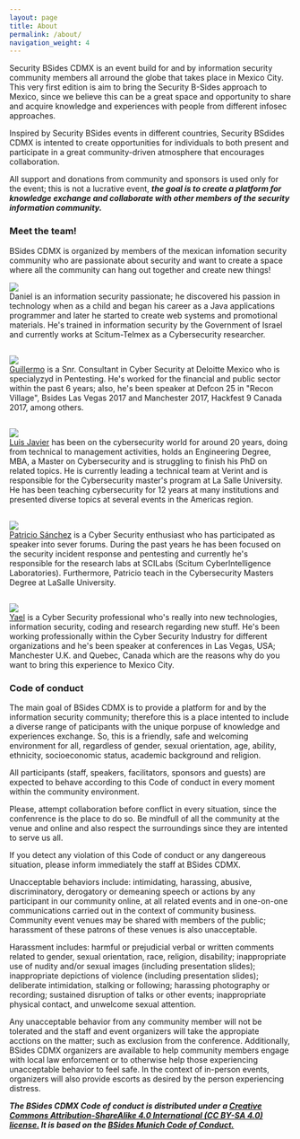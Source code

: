 ```yaml
---
layout: page
title: About
permalink: /about/
navigation_weight: 4
---
```


Security BSides CDMX is an event build for and by information security community members all arround the globe that takes place in Mexico City. This very first edition is aim to bring the Security B-Sides approach to Mexico, since we believe this can be a great space and opportunity to share and acquire knowledge and experiences with people from different infosec approaches.

Inspired by Security BSides events in different countries, Security BSdides CDMX is intented to create opportunities for individuals to both present and participate in a great community-driven atmosphere that encourages collaboration. 

All support and donations from community and sponsors is used only for the event; this is not a lucrative event, ***the goal is to create a platform for knowledge exchange and collaborate with other members of the security information community.***

### Meet the team!

BSides CDMX is organized by members of the mexican infomation security community who are passionate about security and want to create a space where all the community can hang out together and create new things!

<div class="table">
	<div class="row">
  		<div class="col-sm-2"><img src='../pictures/Daniel.png' class='avatar' /></div>
  		<div class="col-sm-10">
  			Daniel is an information security passionate; he discovered his passion in technology when as a child and began his career as a Java applications programmer and later he started to create web systems and promotional materials. He's trained in information security by the Government of Israel and currently works at Scitum-Telmex as a Cybersecurity researcher.
  		</div>
	</div>
	<div class="row">
  		<div class="col-sm-2"><h2/></div>
  		<div class="col-sm-2"><h2/></div>
	</div>
	<div class="row">
  		<div class="col-sm-2"><img src='../pictures/Guillermo.png' class='avatar' /></div>
  		<div class="col-sm-10">
  			<a href="https://twitter.com/bym0m0">Guillermo</a> is a Snr. Consultant in Cyber ​​Security at Deloitte Mexico who is specialyzyd in Pentesting. He's worked for the financial and public sector within the past 6 years; also, he's been speaker at Defcon 25 in "Recon Village", Bsides Las Vegas 2017 and Manchester 2017, Hackfest 9 Canada 2017, among others.
  		</div>
	</div> 
	<div class="row">
      <div class="col-sm-2"><h2/></div>
      <div class="col-sm-2"><h2/></div>
  </div>
  <div class="row">
      <div class="col-sm-2"><img src='../pictures/Luis.png' class='avatar' /></div>
      <div class="col-sm-10">
        <a href="https://twitter.com/astrohack">Luis Javier</a> has been on the cybersecurity world for around 20 years, doing from technical to management activities, holds an Engineering Degree, MBA, a Master on Cybersecurity and is struggling to finish his PhD on related topics. He is currently leading a technical team at Verint and is responsible for the Cybersecurity master's program at La Salle University. He has been teaching cybersecurity for 12 years at many institutions and presented diverse topics at several events in the Americas region.
      </div>
  </div>
  <div class="row">
      <div class="col-sm-2"><h2/></div>
      <div class="col-sm-2"><h2/></div>
  </div>
	<div class="row">
  		<div class="col-sm-2"><img src='../pictures/Patricio.png' class='avatar' /></div>
  		<div class="col-sm-10">
  			<a href="https://twitter.com/darkslaker">Patricio Sánchez</a> is a Cyber ​​Security enthusiast who has participated as speaker into sever forums. During the past years he has been focused on the security incident response and pentesting and currently he's responsible for the research labs at SCILabs (Scitum CyberIntelligence Laboratories). Furthermore, Patricio teach in the Cybersecurity Masters Degree at LaSalle University.
  		</div>
	</div>
	<div class="row">
  		<div class="col-sm-2"><h2/></div>
  		<div class="col-sm-2"><h2/></div>
	</div>
	<div class="row">
  		<div class="col-sm-2"><img src='../pictures/Yael.png' class='avatar' /></div>
  		<div class="col-sm-10">
  			<a href="https://twitter.com/zkvL7"> Yael</a> is a Cyber ​​Security professional who's really into new technologies, information security, coding and research regarding new stuff. He's been working professionally within the Cyber ​​Security Industry for different organizations and he's been speaker at conferences in Las Vegas, USA; Manchester U.K. and Quebec, Canada which are the reasons why do you want to bring this experience to Mexico City.
  		</div>
	</div>
</div>

### Code of conduct
The main goal of BSides CDMX is to provide a platform for and by the information security community; therefore this is a place intented to include a diverse range of paticipants with the unique porpuse of knowledge and experiences exchange. So, this is a friendly, safe and welcoming environment for all, regardless of gender, sexual orientation, age, ability, ethnicity, socioeconomic status, academic background and religion.

All participants (staff, speakers, facilitators, sponsors and guests) are expected to behave according to this Code of conduct in every moment within the community environment.

Please, attempt collaboration before conflict in every situation, since the confenrence is the place to do so. Be mindfull of all the community at the venue and online and also respect the surroundings since they are intented to serve us all. 

If you detect any violation of this Code of conduct or any dangereous situation, please inform immediately the staff at BSides CDMX.

Unacceptable behaviors include: intimidating, harassing, abusive, discriminatory, derogatory or demeaning speech or actions by any participant in our community online, at all related events and in one-on-one communications carried out in the context of community business. Community event venues may be shared with members of the public; harassment of these patrons of these venues is also unacceptable.

Harassment includes: harmful or prejudicial verbal or written comments related to gender, sexual orientation, race, religion, disability; inappropriate use of nudity and/or sexual images (including presentation slides); inappropriate depictions of violence (including presentation slides); deliberate intimidation, stalking or following; harassing photography or recording; sustained disruption of talks or other events; inappropriate physical contact, and unwelcome sexual attention.

Any unacceptable behavior from any community member will not be tolerated and the staff and event organizers will take the appropiate acctions on the matter; such as exclusion from the conference. Additionally, BSides CDMX organizers are available to help community members engage with local law enforcement or to otherwise help those experiencing unacceptable behavior to feel safe. In the context of in-person events, organizers will also provide escorts as desired by the person experiencing distress.

***The BSides CDMX Code of conduct is distributed under a [Creative Commons Attribution-ShareAlike 4.0 International (CC BY-SA 4.0) license.](https://creativecommons.org/licenses/by-sa/4.0/) It is based on the [BSides Munich Code of Conduct.](http://www.bsidesmunich.org/codeofconduct/)***